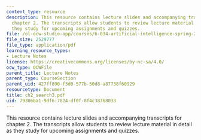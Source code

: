 ```yaml
---
content_type: resource
description: This resource contains lecture slides and accompanying transcripts for
  chapter 2. The transcripts allow students to review lecture material in detail as
  they study for upcoming assignments and quizzes.
file: /ol-ocw-studio-app/courses/6-034-artificial-intelligence-spring-2005/79306ba19df67824df0f8f4c38768033_ch2_search3.pdf
file_size: 2529777
file_type: application/pdf
learning_resource_types:
- Lecture Notes
license: https://creativecommons.org/licenses/by-nc-sa/4.0/
ocw_type: OCWFile
parent_title: Lecture Notes
parent_type: CourseSection
parent_uid: 427ff890-f3d0-577b-50d8-a87738f60929
resourcetype: Document
title: ch2_search3.pdf
uid: 79306ba1-9df6-7824-df0f-8f4c38768033
---
```

This resource contains lecture slides and accompanying transcripts for chapter 2. The transcripts allow students to review lecture material in detail as they study for upcoming assignments and quizzes.
